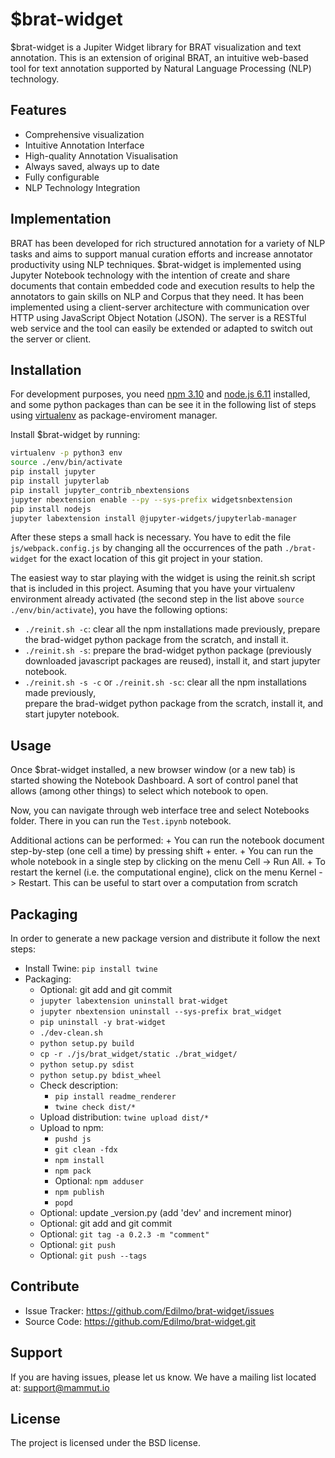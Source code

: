 $brat-widget
========

$brat-widget is a Jupiter Widget library for BRAT visualization and text annotation. This is an extension of original BRAT, 
an intuitive web-based tool for text annotation supported by Natural Language Processing (NLP) technology. 

Features
--------

- Comprehensive visualization
- Intuitive Annotation Interface
- High-quality Annotation Visualisation
- Always saved, always up to date
- Fully configurable
- NLP Technology Integration

Implementation
--------
BRAT has been developed for rich structured annotation for a variety of NLP tasks and aims to support manual curation 
efforts and increase annotator productivity using NLP techniques. 
$brat-widget is implemented using Jupyter Notebook technology with the intention of create and share documents that 
contain embedded code and execution results to help the annotators to gain skills on NLP and Corpus that they need. It has 
been implemented using a client-server architecture with communication over HTTP using JavaScript Object Notation (JSON). 
The server is a RESTful web service and the tool can easily be extended or adapted to switch out the server or client.

Installation
------------
For development purposes, you need [npm 3.10](https://www.npmjs.com/get-npm) and [node.js 6.11](https://nodejs.org/es/) installed, 
and some python packages than can be see it in the following list of steps using 
[virtualenv](https://virtualenv.pypa.io/en/latest/installation/) 
as package-enviroment manager.

Install $brat-widget by running:

```bash
virtualenv -p python3 env
source ./env/bin/activate
pip install jupyter
pip install jupyterlab
pip install jupyter_contrib_nbextensions
jupyter nbextension enable --py --sys-prefix widgetsnbextension
pip install nodejs
jupyter labextension install @jupyter-widgets/jupyterlab-manager
```

After these steps a small hack is necessary. 
You have to edit the file `js/webpack.config.js` by changing all the occurrences of the 
path `./brat-widget` for the exact location of this git project in your station.

The easiest way to star playing with the widget is using the reinit.sh script that is 
included in this project. Asuming that you have your virtualenv environment already activated 
(the second step in the list above `source ./env/bin/activate`), you have the following 
options:  
- `./reinit.sh -c`: clear all the npm installations made previously, prepare the 
					brad-widget python package from the scratch, and install it. 
- `./reinit.sh -s`: prepare the brad-widget python package (previously downloaded 
					javascript packages are reused), install it, and start jupyter 
					notebook.
- `./reinit.sh -s -c` or `./reinit.sh -sc`: clear all the npm installations made previously, 	
											prepare the brad-widget python package from the 
											scratch, install it, and start jupyter notebook.

Usage
----------

Once $brat-widget installed, a new browser window (or a new tab) is started showing the 
Notebook Dashboard.  A sort of control panel that allows (among other things) to select 
which notebook to open.

Now, you can navigate through web interface tree and select Notebooks folder. 
There in you can run the `Test.ipynb` notebook.

Additional actions can be performed:
	+ You can run the notebook document step-by-step (one cell a time) by pressing 
shift + enter.
	+ You can run the whole notebook in a single step by clicking 
	on the menu Cell -> Run All.
	+ To restart the kernel (i.e. the computational engine), click on 
	the menu Kernel -> Restart. 
	This can be useful to start over a computation from scratch
	
Packaging
----------

In order to generate a new package version and distribute it follow the next steps:
- Install Twine: `pip install twine`
- Packaging: 
    - Optional: git add and git commit
    - `jupyter labextension uninstall brat-widget`
    - `jupyter nbextension uninstall --sys-prefix brat_widget`
    - `pip uninstall -y brat-widget`
    - `./dev-clean.sh`
    - `python setup.py build`
    - `cp -r ./js/brat_widget/static ./brat_widget/`
    - `python setup.py sdist`
    - `python setup.py bdist_wheel`
    - Check description: 
        - `pip install readme_renderer`
        - `twine check dist/*`
    - Upload distribution: `twine upload dist/*`
    - Upload to npm:
        - `pushd js`
        - `git clean -fdx`
        - `npm install`
        - `npm pack`
        - Optional: `npm adduser`
        - `npm publish`
        - `popd`
    - Optional: update _version.py (add 'dev' and increment minor)
    - Optional: git add and git commit
    - Optional: `git tag -a 0.2.3 -m "comment"`
    - Optional: `git push`
    - Optional: `git push --tags`

Contribute
----------

- Issue Tracker: https://github.com/Edilmo/brat-widget/issues
- Source Code: https://github.com/Edilmo/brat-widget.git

Support
-------

If you are having issues, please let us know.
We have a mailing list located at: [support@mammut.io](mailto:support@mammut.io)

License
-------

The project is licensed under the BSD license.